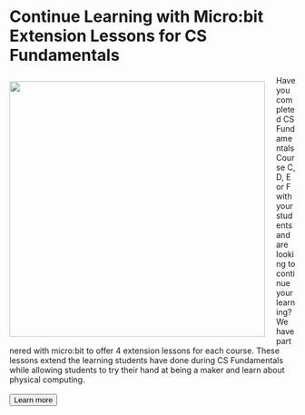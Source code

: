 # Continue Learning with Micro:bit Extension Lessons for CS Fundamentals

<div class="col-50" style="padding-right: 20px; float: left; margin-top: 10px">
<img src="/images/microbit-hands-with-booklets.png" alt="" width="450">
</div>

<div class="col-50" style="margin-top: 10px">
<div>
Have you completed CS Fundamentals Course C, D, E or F with your students and are looking to continue your learning? We have partnered with micro:bit to offer 4 extension lessons for each course. These lessons extend the learning students have done during CS Fundamentals while allowing students to try their hand at being a maker and learn about physical computing.
<br>
<br>
<a href="/maker/csf-microbit"><button>Learn more</button></a>
</div>
</div>
<div style="clear: both;"></div>
